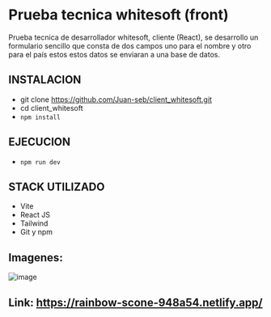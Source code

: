 # Prueba tecnica whitesoft (front)

Prueba tecnica de desarrollador whitesoft, cliente (React), se desarrollo un formulario sencillo que consta de dos campos uno para el nombre y otro para el país estos
estos datos se enviaran a una base de datos.

## INSTALACION
  - git clone https://github.com/Juan-seb/client_whitesoft.git
  - cd client_whitesoft
  - `npm install`

## EJECUCION
  - `npm run dev`

## STACK UTILIZADO
- Vite
- React JS
- Tailwind
- Git y npm

## Imagenes:

![image](https://user-images.githubusercontent.com/52666459/202832159-d40e3861-3a74-4f20-b13e-29f9c13d2c10.png)

## Link: https://rainbow-scone-948a54.netlify.app/
